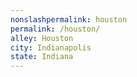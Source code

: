 ```yaml
---
﻿nonslashpermalink: houston
permalink: /houston/
alley: Houston
city: Indianapolis
state: Indiana
---
```

